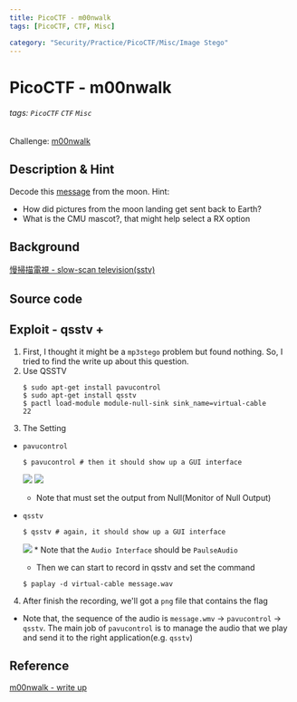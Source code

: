 ```yaml
---
title: PicoCTF - m00nwalk
tags: [PicoCTF, CTF, Misc]

category: "Security/Practice/PicoCTF/Misc/Image Stego"
---
```


# PicoCTF - m00nwalk
###### tags: `PicoCTF` `CTF` `Misc`
Challenge: [m00nwalk](https://play.picoctf.org/practice/challenge/26?category=4&page=3)

## Description & Hint
Decode this [message](https://jupiter.challenges.picoctf.org/static/fc1edf07742e98a480c6aff7d2546107/message.wav) from the moon.
Hint:
* How did pictures from the moon landing get sent back to Earth?
* What is the CMU mascot?, that might help select a RX option

## Background
[慢掃描電視 - slow-scan television(sstv)](https://zh.wikipedia.org/wiki/%E6%85%A2%E6%89%AB%E6%8F%8F%E7%94%B5%E8%A7%86#%E5%9C%A8%E8%88%AA%E5%A4%A9%E9%A2%86%E5%9F%9F%E7%9A%84%E6%97%A9%E6%9C%9F%E5%BA%94%E7%94%A8)

## Source code

## Exploit - qsstv + 
1. First, I thought it might be a `mp3stego` problem but found nothing. So, I tried to find the write up about this question.
2. Use QSSTV
    ```bash!
    $ sudo apt-get install pavucontrol
    $ sudo apt-get install qsstv
    $ pactl load-module module-null-sink sink_name=virtual-cable
    22
    ```
3. The Setting
* `pavucontrol`
    ```bsh!
    $ pavucontrol # then it should show up a GUI interface
    ```
    ![](https://i.imgur.com/yScUDWN.png)
    ![](https://i.imgur.com/BMQf2CP.png)
    * Note that must set the output from Null(Monitor of Null Output)

* `qsstv`
    ```bash!
    $ qsstv # again, it should show up a GUI interface
    ```
    ![](https://i.imgur.com/R3OYHMi.png)
        * Note that the `Audio Interface` should be `PaulseAudio`
    * Then we can start to record in qsstv and set the command
    ```bash!
    $ paplay -d virtual-cable message.wav
    ```

4. After finish the recording, we'll got a `png` file that contains the flag
* Note that, the sequence of the audio is `message.wmv` $\to$ `pavucontrol` $\to$ `qsstv`. The main job of `pavucontrol` is to manage the audio that we play and send it to the right application(e.g. `qsstv`)


## Reference
[m00nwalk - write up](https://github.com/Dvd848/CTFs/blob/master/2019_picoCTF/m00nwalk.md)